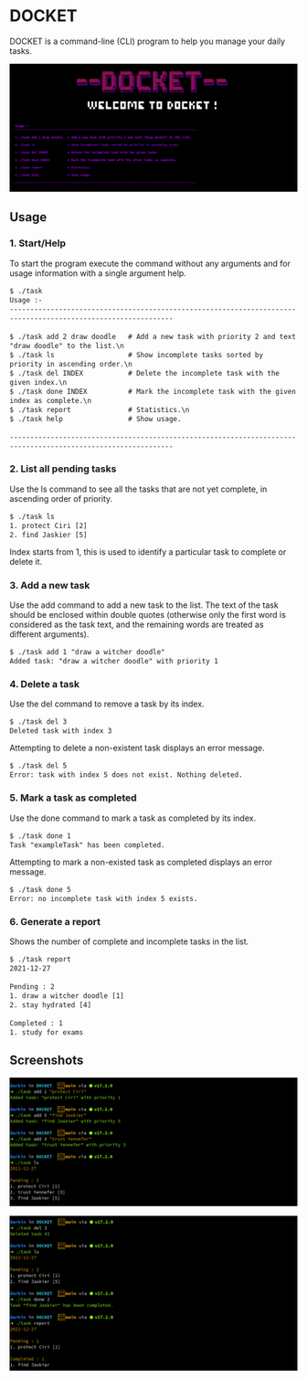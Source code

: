 # DOCKET

DOCKET is a command-line (CLI) program to help you manage your daily tasks.
<div><kbd><img src="https://raw.githubusercontent.com/rohit-rajpurohit/DOCKET/main/Screenshots/S1.png" alt="Docket"/></kbd></div>

## Usage

### 1. Start/Help

To start the program execute the command without any arguments and for usage information with a single argument help.

```
$ ./task 
Usage :-
--------------------------------------------------------------------------------------------------------------
                                                                                                                      
$ ./task add 2 draw doodle   # Add a new task with priority 2 and text "draw doodle" to the list.\n 
$ ./task ls                  # Show incomplete tasks sorted by priority in ascending order.\n      
$ ./task del INDEX           # Delete the incomplete task with the given index.\n                       
$ ./task done INDEX          # Mark the incomplete task with the given index as complete.\n             
$ ./task report              # Statistics.\n
$ ./task help                # Show usage.                                                              
                                                                                                                      
--------------------------------------------------------------------------------------------------------------
```
### 2. List all pending tasks

Use the ls command to see all the tasks that are not yet complete, in ascending order of priority.

```
$ ./task ls
1. protect Ciri [2]
2. find Jaskier [5]
```

Index starts from 1, this is used to identify a particular task to complete or delete it.

### 3. Add a new task

Use the add command to add a new task to the list. The text of the task should be enclosed within double quotes (otherwise only the first word is considered as the task text, and the remaining words are treated as different arguments).

```
$ ./task add 1 "draw a witcher doodle"
Added task: "draw a witcher doodle" with priority 1
```

### 4. Delete a task

Use the del command to remove a task by its index.

```
$ ./task del 3
Deleted task with index 3
```

Attempting to delete a non-existent task displays an error message.

```
$ ./task del 5
Error: task with index 5 does not exist. Nothing deleted.
```

### 5. Mark a task as completed

Use the done command to mark a task as completed by its index.

```
$ ./task done 1
Task "exampleTask" has been completed.
```

Attempting to mark a non-existed task as completed displays an error message.

```
$ ./task done 5
Error: no incomplete task with index 5 exists.
```

### 6. Generate a report

Shows the number of complete and incomplete tasks in the list.

```
$ ./task report
2021-12-27

Pending : 2
1. draw a witcher doodle [1]
2. stay hydrated [4]

Completed : 1
1. study for exams
```

## Screenshots

![2.png](https://raw.githubusercontent.com/rohit-rajpurohit/DOCKET/main/Screenshots/S2.png)

![3.png](https://raw.githubusercontent.com/rohit-rajpurohit/DOCKET/main/Screenshots/S3.png)
